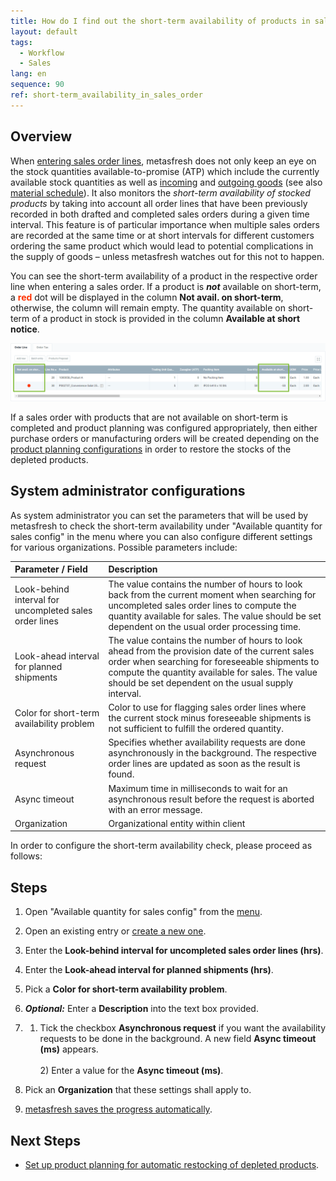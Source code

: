 ```yaml
---
title: How do I find out the short-term availability of products in sales orders?
layout: default
tags:
  - Workflow
  - Sales
lang: en
sequence: 90
ref: short-term_availability_in_sales_order
---
```


## Overview
When [entering sales order lines](SalesOrder_recording), metasfresh does not only keep an eye on the stock quantities available-to-promise (ATP) which include the currently available stock quantities as well as [incoming](CreateGoodsReceipt) and [outgoing goods](Ship_SalesOrder) (see also [material schedule](Menu)). It also monitors the *short-term availability of stocked products* by taking into account all order lines that have been previously recorded in both drafted and completed sales orders during a given time interval. This feature is of particular importance when multiple sales orders are recorded at the same time or at short intervals for different customers ordering the same product which would lead to potential complications in the supply of goods – unless metasfresh watches out for this not to happen.

You can see the short-term availability of a product in the respective order line when entering a sales order. If a product is ***not*** available on short-term, a **<span style="color:#ff3200">red</span>** dot will be displayed in the column **Not avail. on short-term**, otherwise, the column will remain empty. The quantity available on short-term of a product in stock is provided in the column **Available at short notice**.

![](assets/Short-term_availability_in_sales_order.png)

If a sales order with products that are not available on short-term is completed and product planning was configured appropriately, then either purchase orders or manufacturing orders will be created depending on the [product planning configurations](Productplanning) in order to restore the stocks of the depleted products.

## System administrator configurations
As system administrator you can set the parameters that will be used by metasfresh to check the short-term availability under "Available quantity for sales config" in the menu where you can also configure different settings for various organizations. Possible parameters include:

| Parameter / Field | Description |
| :--- | :--- |
| Look-behind interval for uncompleted sales order lines | The value contains the number of hours to look back from the current moment when searching for uncompleted sales order lines to compute the quantity available for sales. The value should be set dependent on the usual order processing time. |
| Look-ahead interval for planned shipments | The value contains the number of hours to look ahead from the provision date of the current sales order when searching for foreseeable shipments to compute the quantity available for sales. The value should be set dependent on the usual supply interval. |
| Color for short-term availability problem | Color to use for flagging sales order lines where the current stock minus foreseeable shipments is not sufficient to fulfill the ordered quantity. |
| Asynchronous request | Specifies whether availability requests are done asynchronously in the background. The respective order lines are updated as soon as the result is found. |
| Async timeout | Maximum time in milliseconds to wait for an asynchronous result before the request is aborted with an error message. |
| Organization | Organizational entity within client |

In order to configure the short-term availability check, please proceed as follows:

## Steps
1. Open "Available quantity for sales config" from the [menu](Menu).
1. Open an existing entry or [create a new one](New_Record_Window).
1. Enter the **Look-behind interval for uncompleted sales order lines (hrs)**.
1. Enter the **Look-ahead interval for planned shipments (hrs)**.
1. Pick a **Color for short-term availability problem**.
1. ***Optional:*** Enter a **Description** into the text box provided.
1. 1) Tick the checkbox **Asynchronous request** if you want the availability requests to be done in the background. A new field **Async timeout (ms)** appears.<br><br> 2) Enter a value for the **Async timeout (ms)**.

1. Pick an **Organization** that these settings shall apply to.
1. [metasfresh saves the progress automatically](Saveindicator).

## Next Steps
- [Set up product planning for automatic restocking of depleted products](Productplanning).
